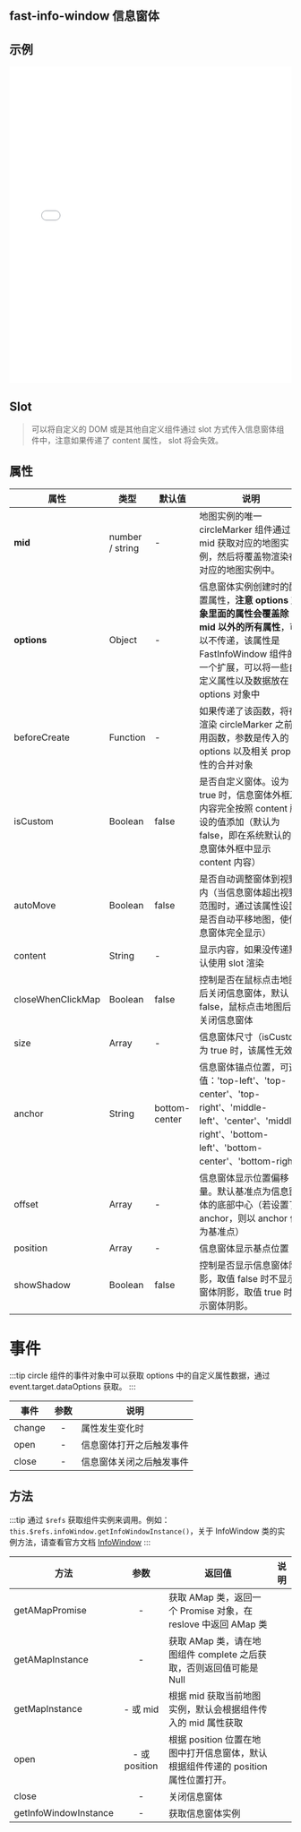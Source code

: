 ## fast-info-window 信息窗体

## 示例

<iframe height="565" style="width: 100%;" scrolling="no" title="fast-info-window 示例" src="//codepen.io/taoxusheng/embed/ZgqvjY/?height=565&theme-id=dark,result" frameborder="no" allowtransparency="true" allowfullscreen="true">
  See the Pen <a href='https://codepen.io/taoxusheng/pen/ZgqvjY/'>fast-info-window 示例</a> by MT
  (<a href='https://codepen.io/taoxusheng'>@taoxusheng</a>) on <a href='https://codepen.io'>CodePen</a>.
</iframe>

## Slot

> 可以将自定义的 DOM 或是其他自定义组件通过 slot 方式传入信息窗体组件中，注意如果传递了 content 属性， slot 将会失效。

## 属性

| 属性              | 类型            | 默认值        | 说明                                                                                                                                                                                          |
| ----------------- | --------------- | ------------- | --------------------------------------------------------------------------------------------------------------------------------------------------------------------------------------------- |
| **mid**           | number / string | -             | 地图实例的唯一 circleMarker 组件通过 mid 获取对应的地图实例，然后将覆盖物渲染在对应的地图实例中。                                                                                             |
| **options**       | Object          | -             | 信息窗体实例创建时的配置属性，**注意 options 对象里面的属性会覆盖除 mid 以外的所有属性**，可以不传递，该属性是 FastInfoWindow 组件的一个扩展，可以将一些自定义属性以及数据放在 options 对象中 |
| beforeCreate      | Function        | -             | 如果传递了该函数，将在渲染 circleMarker 之前调用函数，参数是传入的 options 以及相关 prop 属性的合并对象                                                                                       |
| isCustom          | Boolean         | false         | 是否自定义窗体。设为 true 时，信息窗体外框及内容完全按照 content 所设的值添加（默认为 false，即在系统默认的信息窗体外框中显示 content 内容）                                                  |
| autoMove          | Boolean         | false         | 是否自动调整窗体到视野内（当信息窗体超出视野范围时，通过该属性设置是否自动平移地图，使信息窗体完全显示）                                                                                      |
| content           | String          | -             | 显示内容，如果没传递默认使用 slot 渲染                                                                                                                                                        |
| closeWhenClickMap | Boolean         | false         | 控制是否在鼠标点击地图后关闭信息窗体，默认 false，鼠标点击地图后不关闭信息窗体                                                                                                                |
| size              | Array           | -             | 信息窗体尺寸（isCustom 为 true 时，该属性无效）                                                                                                                                               |
| anchor            | String          | bottom-center | 信息窗体锚点位置，可选值：'top-left'、'top-center'、'top-right'、'middle-left'、'center'、'middle-right'、'bottom-left'、'bottom-center'、'bottom-right'                                      |
| offset            | Array           | -             | 信息窗体显示位置偏移量。默认基准点为信息窗体的底部中心（若设置了 anchor，则以 anchor 值为基准点）                                                                                             |
| position          | Array           | -             | 信息窗体显示基点位置                                                                                                                                                                          |
| showShadow        | Boolean         | false         | 控制是否显示信息窗体阴影，取值 false 时不显示窗体阴影，取值 true 时显示窗体阴影。                                                                                                             |

# 事件

:::tip
circle 组件的事件对象中可以获取 options 中的自定义属性数据，通过 event.target.dataOptions 获取。
:::

| 事件   | 参数 | 说明                     |
| ------ | :--: | ------------------------ |
| change |  -   | 属性发生变化时           |
| open   |  -   | 信息窗体打开之后触发事件 |
| close  |  -   | 信息窗体关闭之后触发事件 |

## 方法

:::tip
通过 `$refs` 获取组件实例来调用。例如：`this.$refs.infoWindow.getInfoWindowInstance()`，关于 InfoWindow 类的实例方法，请查看官方文档 [InfoWindow](https://lbs.amap.com/api/javascript-api/reference/infowindow#InfoWindow)
:::

| 方法            |   参数   | 返回值 | 说明 |
| --------------- | :------: | ----------------------------- | ---- |
| getAMapPromise  |    -     | 获取 AMap 类，返回一个 Promise 对象，在 reslove 中返回 AMap 类      |
| getAMapInstance |    -     | 获取 AMap 类，请在地图组件 complete 之后获取，否则返回值可能是 Null |
| getMapInstance  | - 或 mid | 根据 mid 获取当前地图实例，默认会根据组件传入的 mid 属性获取        |
| open | - 或 position | 根据 position 位置在地图中打开信息窗体，默认根据组件传递的 position 属性位置打开。 |
| close | - | 关闭信息窗体 |
| getInfoWindowInstance | - | 获取信息窗体实例 |
